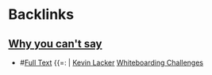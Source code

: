 
# Backlinks
## [Why you can't say](<Why you can't say.md>)
- #[Full Text](<Full Text.md>) {{=: | [Kevin Lacker](<Kevin Lacker.md>) [Whiteboarding Challenges](<Whiteboarding Challenges.md>)

